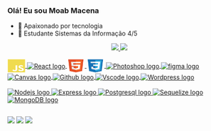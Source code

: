 ### Olá! Eu sou Moab Macena


- 🔭 Apaixonado por tecnologia
- 🌱 Estudante Sistemas da Informação 4/5
<div align="center">
  <a href="https://github.com/moabdev">
  <img height="180em" src="https://github-readme-stats.vercel.app/api?username=moabdev&show_icons=true&theme=cobalt&include_all_commits=true&count_private=true"/>
  <img height="180em" src="https://github-readme-stats.vercel.app/api/top-langs/?username=moabdev&layout=compact&langs_count=7&theme=cobalt"/>
</div>
 
<div style="display: inline_block"><br>
  <img align="center" alt="JavaScript logo" height="30" width="40" src="https://raw.githubusercontent.com/devicons/devicon/master/icons/javascript/javascript-plain.svg">
  <img align="center" alt="React logo" height="30" width="40" src="https://cdn.jsdelivr.net/gh/devicons/devicon/icons/react/react-original.svg">
  <img align="center" alt="HTML logo" height="30" width="40" src="https://raw.githubusercontent.com/devicons/devicon/master/icons/html5/html5-original.svg">
  <img align="center" alt="CSS logo" height="30" width="40" src="https://raw.githubusercontent.com/devicons/devicon/master/icons/css3/css3-original.svg">
  <img align="center" alt="Photoshop logo" height="30" width="40" src="https://cdn.jsdelivr.net/gh/devicons/devicon/icons/photoshop/photoshop-plain.svg" />       
  <img align="center" alt="figma logo" height="30" width="40" src="https://cdn.jsdelivr.net/gh/devicons/devicon/icons/figma/figma-original.svg" />
  <img align="center" alt="Canvas logo" height="30" width="40" src="https://cdn.jsdelivr.net/gh/devicons/devicon/icons/canva/canva-original.svg" />
  <img align="center" alt="Github logo" height="30" width="40" src="https://cdn.jsdelivr.net/gh/devicons/devicon/icons/github/github-original.svg" />
  <img align="center" alt="Vscode logo" height="30" width="40" src="https://cdn.jsdelivr.net/gh/devicons/devicon/icons/vscode/vscode-original.svg" />
  <img align="center" alt="Wordpress logo" height="30" width="40" src="https://cdn.jsdelivr.net/gh/devicons/devicon/icons/wordpress/wordpress-original.svg" />
          
  </div>
  <div style="display: inline_block"><br>
      <img alt="Nodejs logo" height="30" width="40" src="https://cdn.jsdelivr.net/gh/devicons/devicon/icons/nodejs/nodejs-original-wordmark.svg" />
      <img alt="Express logo" height="30" width="40" src="https://cdn.jsdelivr.net/gh/devicons/devicon/icons/express/express-original-wordmark.svg" style="color:"#fff"/>
      <img alt="Postgresql logo" height="30" width="40" src="https://cdn.jsdelivr.net/gh/devicons/devicon/icons/postgresql/postgresql-original.svg" />
      <img alt="Sequelize logo" height="30" width="40" src="https://cdn.jsdelivr.net/gh/devicons/devicon/icons/sequelize/sequelize-original.svg" />
      <img alt="MongoDB logo" height="30" width="40" src="https://cdn.jsdelivr.net/gh/devicons/devicon/icons/mongodb/mongodb-original.svg" />        
  </div>
  
##

<div>
  <a href="https://www.linkedin.com/in/moab-macena-9a0244162/" target="_blank"><img src="https://img.shields.io/badge/-LinkedIn-%230077B5?style=for-the-badge&logo=linkedin&logoColor=white" target="_blank"></a> 
  <a href="https://www.instagram.com/moabdev/" target="_blank"><img src="https://img.shields.io/badge/-Instagram-%23E4405F?style=for-the-badge&logo=instagram&logoColor=white" target="_blank"></a>
  <a href = "mailto:macenamoab3@gmail.com"><img src="https://img.shields.io/badge/-Gmail-%23333?style=for-the-badge&logo=gmail&logoColor=white" target="_blank"></a>
  
</div>
